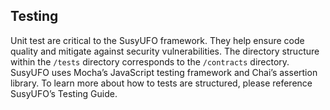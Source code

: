 ## Testing

Unit test are critical to the SusyUFO framework. They help ensure code quality and mitigate against security vulnerabilities. The directory structure within the `/tests` directory corresponds to the `/contracts` directory. SusyUFO uses Mocha’s JavaScript testing framework and Chai’s assertion library. To learn more about how to tests are structured, please reference SusyUFO’s Testing Guide.
